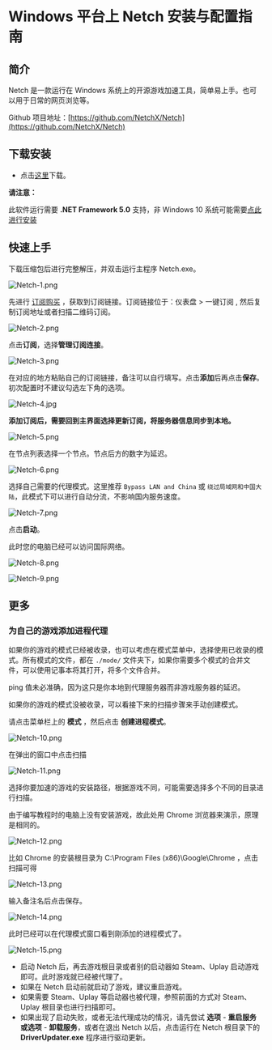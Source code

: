 # Windows 平台上 Netch 安装与配置指南

## **简介**

Netch 是一款运行在 Windows 系统上的开源游戏加速工具，简单易上手。也可以用于日常的网页浏览等。

Github 项目地址：[https://github.com/NetchX/Netch](https://github.com/NetchX/Netch)

## **下载安装**

*   点击[这里](https://github.com/netchx/netch/releases/tag/1.9.2)下载。
    

**请注意：**

此软件运行需要 **.NET Framework 5.0** 支持，非 Windows 10 系统可能需要[点此进行安装](https://aka.ms/dotnet/5.0/windowsdesktop-runtime-win-x64.exe)

## **快速上手**

下载压缩包后进行完整解压，并双击运行主程序 Netch.exe。

![Netch-1.png](https://i.loli.net/2019/11/13/CxgrK98wd6mRVL2.png)

先进行 [订阅购买](https://shortlink181.github.io/1) ，获取到订阅链接。订阅链接位于：仪表盘 > 一键订阅 , 然后复制订阅地址或者扫描二维码订阅。

![Netch-2.png](https://i.loli.net/2019/11/13/ehfKiaL84ukEA19.png)

点击**订阅**，选择**管理订阅连接**。

![Netch-3.png](https://i.loli.net/2019/11/13/HRxjrN1Mly7FXsC.png)

在对应的地方粘贴自己的订阅链接，备注可以自行填写。点击**添加**后再点击**保存**。初次配置时不建议勾选左下角的选项。

![Netch-4.jpg](https://i.loli.net/2019/11/13/r1qoibPRxB4wJfH.jpg)

**添加订阅后，需要回到主界面选择更新订阅，将服务器信息同步到本地。**

![Netch-5.png](https://i.loli.net/2019/11/13/AM8DBpdUxZIym6L.png)

在节点列表选择一个节点。节点后方的数字为延迟。

![Netch-6.png](https://i.loli.net/2019/11/13/NKzSGxHgkADmP3Y.png)

选择自己需要的代理模式。这里推荐 `Bypass LAN and China` 或 `绕过局域网和中国大陆`，此模式下可以进行自动分流，不影响国内服务速度。

![Netch-7.png](https://i.loli.net/2019/11/13/2EWxGCdge7BOiUv.png)

点击**启动**。

此时您的电脑已经可以访问国际网络。

![Netch-8.png](https://i.loli.net/2019/11/13/GysfEFiBZSDMV3t.png)

![Netch-9.png](https://i.loli.net/2019/11/13/T2kQpZ5cGsnxzKi.png)

## **更多**

### **为自己的游戏添加进程代理**

如果你的游戏的模式已经被收录，也可以考虑在模式菜单中，选择使用已收录的模式。所有模式的文件，都在 `./mode/` 文件夹下，如果你需要多个模式的合并文件，可以使用记事本将其打开，将多个文件合并。

ping 值未必准确，因为这只是你本地到代理服务器而非游戏服务器的延迟。

如果你的游戏的模式没被收录，可以看接下来的扫描步骤来手动创建模式。

请点击菜单栏上的 **模式** ，然后点击 **创建进程模式**。

![Netch-10.png](https://i.loli.net/2019/11/13/WrMti1DQCbAyRad.png)

在弹出的窗口中点击扫描

![Netch-11.png](https://i.loli.net/2019/11/13/bzLQpIVW5JdDEiF.png)

选择你要加速的游戏的安装路径，根据游戏不同，可能需要选择多个不同的目录进行扫描。

由于编写教程时的电脑上没有安装游戏，故此处用 Chrome 浏览器来演示，原理是相同的。

![Netch-12.png](https://i.loli.net/2019/11/13/xSL9BYZzQ7XcmjN.png)

比如 Chrome 的安装根目录为 C:\\Program Files (x86)\\Google\\Chrome ，点击扫描可得

![Netch-13.png](https://i.loli.net/2019/11/13/QJ2iXvj5utFDBbc.png)

输入备注名后点击保存。

![Netch-14.png](https://i.loli.net/2019/11/13/ulkpo4x3FJKPGmS.png)

此时已经可以在代理模式窗口看到刚添加的进程模式了。

![Netch-15.png](https://i.loli.net/2019/11/13/lqGyHhL52cEP3UB.png)

*   启动 Netch 后，再去游戏根目录或者别的启动器如 Steam、Uplay 启动游戏即可。此时游戏就已经被代理了。
*   如果在 Netch 启动前就启动了游戏，建议重启游戏。
*   如果需要 Steam、Uplay 等启动器也被代理，参照前面的方式对 Steam、Uplay 根目录也进行扫描即可。
*   如果出现了启动失败，或者无法代理成功的情况，请先尝试 **选项** - **重启服务或选项** - **卸载服务**，或者在退出 Netch 以后，点击运行在 Netch 根目录下的 **DriverUpdater.exe** 程序进行驱动更新。
